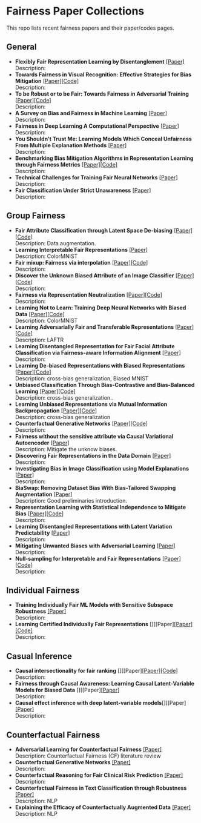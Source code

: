 # Fairness Paper Collections
 This repo lists recent fairness papers and their paper/codes pages.



## General

- **Flexibly Fair Representation Learning by Disentanglement** [[Paper]](https://arxiv.org/pdf/1906.02589.pdf)<br>Description: 
- **Towards Fairness in Visual Recognition: Effective Strategies for Bias Mitigation** [[Paper]](https://arxiv.org/pdf/1911.11834.pdf)[[Code]](https://github.com/princetonvisualai/DomainBiasMitigation)<br>Description: 
- **To be Robust or to be Fair: Towards Fairness in Adversarial Training** [[Paper]](https://arxiv.org/pdf/2010.06121.pdf)[[Code]](https://github.com/Ian-Hardy/Fair_Robust_Modeling)<br>Description: 
- **A Survey on Bias and Fairness in Machine Learning** [[Paper]](https://dl.acm.org/doi/pdf/10.1145/3457607?casa_token=0Ssh-gZtJAEAAAAA:M5Kj5NI5cKWhl_zKW_RaAPMtI1NDS81GRNlHiyap7zzfv9oMWYCQZ3vDr212L5TsnLr9GdY2_bM)<br>Description: 
- **Fairness in Deep Learning A Computational Perspective** [[Paper]](https://ieeexplore.ieee.org/stamp/stamp.jsp?arnumber=9113719&casa_token=t65GNZe0PY0AAAAA:8mGUuM9kevQLnsW95VfFRNWtIkEhz8iSjQqfIyE0xZ_BG83w3nK2zIsnoKCGlcznOwKE3jIH&tag=1)<br>Description: 
- **You Shouldn’t Trust Me: Learning Models Which Conceal Unfairness From Multiple Explanation Methods** [[Paper]](http://ceur-ws.org/Vol-2560/paper8.pdf)<br>Description: 
- **Benchmarking Bias Mitigation Algorithms in Representation Learning through Fairness Metrics** [[Paper]](https://openreview.net/pdf?id=OTnqQUEwPKu)[[Code]](https://github.com/charan223/FairDeepLearning)<br>Description: 
- **Technical Challenges for Training Fair Neural Networks** [[Paper]](https://arxiv.org/pdf/2102.06764.pdf)<br>Description: 
- **Fair Classification Under Strict Unawareness** [[Paper]](https://epubs.siam.org/doi/pdf/10.1137/1.9781611976700.23)<br>Description: 

## Group Fairness

- **Fair Attribute Classification through Latent Space De-biasing** [[Paper]](https://arxiv.org/pdf/2012.01469.pdf)[[Code]](https://github.com/princetonvisualai/gan-debiasing)<br>Description:  Data augmentation. 
- **Learning Interpretable Fair Representations** [[Paper]](https://www.researchgate.net/profile/Tianhao-Wang-15/publication/345829940_Learning_Interpretable_Fair_Representations/links/5faf66ef45851518fda2e34e/Learning-Interpretable-Fair-Representations.pdf)<br>Description:  ColorMNIST
- **Fair mixup: Fairness via interpolation** [[Paper]](https://arxiv.org/pdf/2103.06503.pdf)[[Code]](https://github.com/chingyaoc/fair-mixup)<br>Description:  
- **Discover the Unknown Biased Attribute of an Image Classifier** [[Paper]](https://arxiv.org/pdf/2104.14556.pdf)[[Code]](https://github.com/hubertlee915/discover_unknown_biases)<br>Description:  
- **Fairness via Representation Neutralization** [[Paper]](https://proceedings.neurips.cc/paper/2021/file/64ff7983a47d331b13a81156e2f4d29d-Paper.pdf)[[Code]](https://github.com/mndu/RNF-Fairness)<br>Description:
- **Learning Not to Learn: Training Deep Neural Networks with Biased Data** [[Paper]](https://arxiv.org/pdf/1812.10352.pdf)[[Code]](https://github.com/feidfoe/learning-not-to-learn)<br>Description: ColorMNIST
- **Learning Adversarially Fair and Transferable Representations** [[Paper]](http://proceedings.mlr.press/v80/madras18a/madras18a.pdf)[[Code]](https://github.com/VectorInstitute/laftr)<br>Description: LAFTR
- **Learning Disentangled Representation for Fair Facial Attribute Classification via Fairness-aware Information Alignment** [[Paper]](https://www.aaai.org/AAAI21Papers/AAAI-4445.ParkS.pdf)<br>Description: 
- **Learning De-biased Representations with Biased Representations** [[Paper]](https://arxiv.org/pdf/1910.02806.pdf)[[Code]](https://github.com/clovaai/rebias)<br>Description:  cross-bias generalization, Biased MNIST
- **Unbiased Classification Through Bias-Contrastive and Bias-Balanced Learning** [[Paper]](https://proceedings.neurips.cc/paper/2021/file/de8aa43e5d5fa8536cf23e54244476fa-Paper.pdf)[[Code]](https://github.com/grayhong/bias-contrastive-learning)<br>Description:  cross-bias generalization..
- **Learning Unbiased Representations via Mutual Information Backpropagation** [[Paper]](https://openaccess.thecvf.com/content/CVPR2021W/LLID/papers/Ragonesi_Learning_Unbiased_Representations_via_Mutual_Information_Backpropagation_CVPRW_2021_paper.pdf)[[Code]](https://github.com/rugrag/learn-unbiased)<br>Description:  cross-bias generalization
- **Counterfactual Generative Networks** [[Paper]](https://openreview.net/pdf?id=BXewfAYMmJw)[[Code]](https://github.com/autonomousvision/counterfactual_generative_networks)<br> Description:  
- **Fairness without the sensitive attribute via Causal Variational Autoencoder** [[Paper]](https://arxiv.org/pdf/2109.04999.pdf)<br>Description:  Mitigate the unknow biases.
- **Discovering Fair Representations in the Data Domain** [[Paper]](https://openaccess.thecvf.com/content_CVPR_2019/papers/Quadrianto_Discovering_Fair_Representations_in_the_Data_Domain_CVPR_2019_paper.pdf)<br>Description:  
- **Investigating Bias in Image Classification using Model Explanations** [[Paper]](https://arxiv.org/pdf/2012.05463.pdf)<br>Description:  
- **BiaSwap: Removing Dataset Bias With Bias-Tailored Swapping Augmentation** [[Paper]](https://openaccess.thecvf.com/content/ICCV2021/papers/Kim_BiaSwap_Removing_Dataset_Bias_With_Bias-Tailored_Swapping_Augmentation_ICCV_2021_paper.pdf)<br>Description:  Good preliminaries introduction.
- **Representation Learning with Statistical Independence to Mitigate Bias** [[Paper]](https://openaccess.thecvf.com/content/WACV2021/papers/Adeli_Representation_Learning_With_Statistical_Independence_to_Mitigate_Bias_WACV_2021_paper.pdf)[[Code]](https://github.com/QingyuZhao/BR-Net/)<br>Description:  
- **Learning Disentangled Representations with Latent Variation Predictability** [[Paper]](https://arxiv.org/pdf/2007.12885.pdf)<br>Description:  
- **Mitigating Unwanted Biases with Adversarial Learning** [[Paper]](https://dl.acm.org/doi/pdf/10.1145/3278721.3278779)<br>Description:  
- **Null-sampling for Interpretable and Fair Representations** [[Paper]](https://arxiv.org/pdf/2008.05248.pdf)[[Code]](https://github.com/predictive-analytics-lab/nifr)<br>Description:  

##  Individual Fairness

- **Training Individually Fair ML Models with Sensitive Subspace Robustness** [[Paper]](https://arxiv.org/pdf/1907.00020.pdf)<br>Description: 
- **Learning Certified Individually Fair Representations** [][[Paper][[Paper]](https://arxiv.org/pdf/2002.10312.pdf)[[Code]](https://github.com/QingyuZhao/BR-Net/)<br>Description: 

##  Casual Inference

- **Causal intersectionality for fair ranking** [][[Paper][[Paper]](https://arxiv.org/pdf/2006.08688.pdf)[[Code]](https://github.com/DataResponsibly/CIFRank)<br>Description: 
- **Fairness through Causal Awareness: Learning Causal Latent-Variable Models for Biased Data** [][[Paper][[Paper]](https://dl.acm.org/doi/pdf/10.1145/3287560.3287564)<br>Description: 
- **Causal effect inference with deep latent-variable models**[][[Paper][[Paper]](https://arxiv.org/pdf/1705.08821.pdf)<br>Description: 

##  Counterfactual Fairness

- **Adversarial Learning for Counterfactual Fairness** [[Paper]](https://arxiv.org/pdf/2008.13122.pdf)<br>Description: Counterfactual Fairness (CF) literature review
- **Counterfactual Generative Networks** [[Paper]](https://arxiv.org/pdf/2101.06046.pdf)<br>Description:  
- **Counterfactual Reasoning for Fair Clinical Risk Prediction** [[Paper]](http://proceedings.mlr.press/v106/pfohl19a/pfohl19a.pdf)<br>Description: 
- **Counterfactual Fairness in Text Classification through Robustness** [[Paper]](https://dl.acm.org/doi/pdf/10.1145/3306618.3317950)<br>Description: NLP 
- **Explaining the Efficacy of Counterfactually Augmented Data** [[Paper]](https://arxiv.org/pdf/2010.02114.pdf)<br>Description: NLP 

